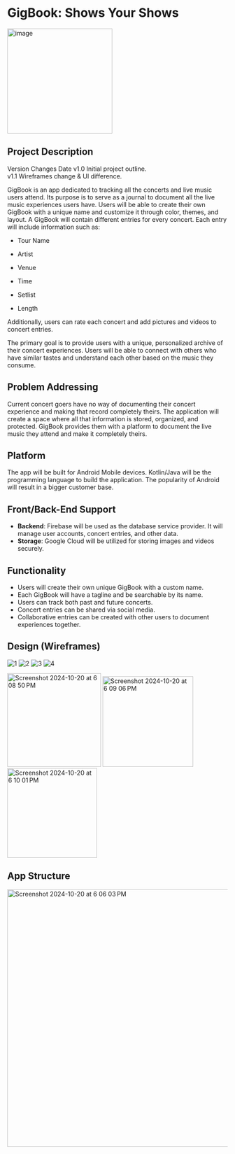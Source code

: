 # GigBook: Shows Your Shows
<img width="240" alt="image" src="https://github.com/user-attachments/assets/dc824677-a667-4376-8344-ac8152dce19b">


## Project Description

Version	Changes	Date
v1.0	Initial project outline.	
v1.1	Wireframes change & UI difference.

GigBook is an app dedicated to tracking all the concerts and live music users attend. Its purpose is to serve as a journal to document all the live music experiences users have. Users will be able to create their own GigBook with a unique name and customize it through color, themes, and layout. A GigBook will contain different entries for every concert. Each entry will include information such as:

- Tour Name
- Artist
- Venue

- Time
- Setlist
- Length

Additionally, users can rate each concert and add pictures and videos to concert entries.

The primary goal is to provide users with a unique, personalized archive of their concert experiences. Users will be able to connect with others who have similar tastes and understand each other based on the music they consume.

## Problem Addressing

Current concert goers have no way of documenting their concert experience and making that record completely theirs. The application will create a space where all that information is stored, organized, and protected. GigBook provides them with a platform to document the live music they attend and make it completely theirs.  

## Platform

The app will be built for Android Mobile devices. Kotlin/Java will be the programming language to build the application. The popularity of Android will result in a bigger customer base. 

## Front/Back-End Support

- **Backend**: Firebase will be used as the database service provider. It will manage user accounts, concert entries, and other  data.
- **Storage**: Google Cloud will be utilized for storing images and videos securely.

## Functionality

- Users will create their own unique GigBook with a custom name.
- Each GigBook will have a tagline and be searchable by its name.
- Users can track both past and future concerts.
- Concert entries can be shared via social media.
- Collaborative entries can be created with other users to document experiences together.

## Design (Wireframes)

![1](https://github.com/user-attachments/assets/7cacc506-cec6-41c1-922c-6fd964a0fcde)
![2](https://github.com/user-attachments/assets/9875a2d8-6c5f-484a-b197-43ecaa314715)
![3](https://github.com/user-attachments/assets/aa09a557-5a38-4187-a646-2bb6feb072fe)
![4](https://github.com/user-attachments/assets/6d16c3ed-3f8a-4391-904f-fb3a2b651d09)

<img width="214" alt="Screenshot 2024-10-20 at 6 08 50 PM" src="https://github.com/user-attachments/assets/e4e2602c-8870-45d6-bfb6-c0d1ba709c46">
<img width="207" alt="Screenshot 2024-10-20 at 6 09 06 PM" src="https://github.com/user-attachments/assets/3832ff2a-52f1-405f-8bce-28baead628ee">
<img width="205" alt="Screenshot 2024-10-20 at 6 10 01 PM" src="https://github.com/user-attachments/assets/3dfe0ce3-f221-454e-8d25-9b4e25acb0ea">



## App Structure
<img width="589" alt="Screenshot 2024-10-20 at 6 06 03 PM" src="https://github.com/user-attachments/assets/eeaf6441-69e6-4bae-ad1f-86be41b83055">





